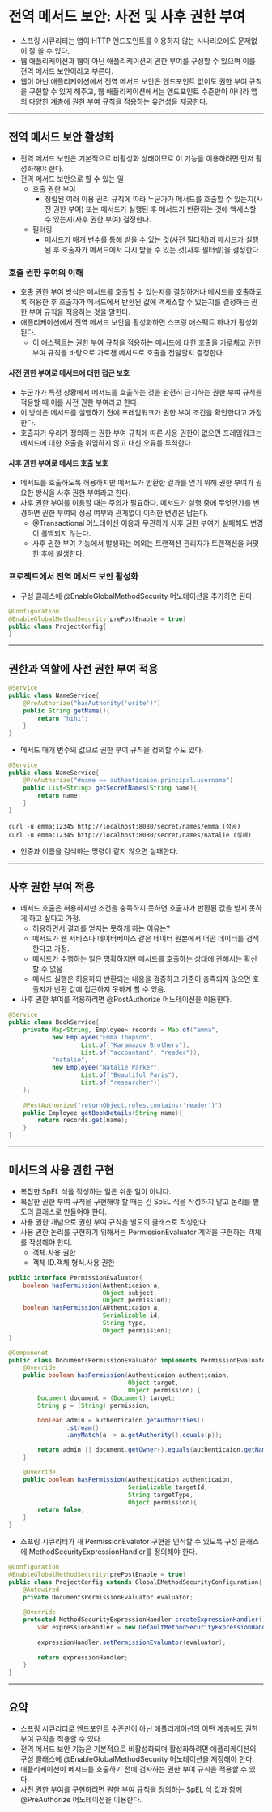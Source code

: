 # 전역 메서드 보안: 사전 및 사후 권한 부여

- 스프링 시큐리티는 앱이 HTTP 엔드포인트를 이용하지 않는 시나리오에도 문제없이 잘 쓸 수 있다.
- 웹 애플리케이션과 웹이 아닌 애플리케이션의 권한 부여를 구성할 수 있으며 이를 전역 메서드 보안이라고 부른다.
- 웹이 아닌 애플리케이션에서 전역 메서드 보안은 엔드포인트 없이도 권한 부여 규칙을 구현할 수 있게 해주고, 웹 애플리케이션에서는 엔드포인트 수준만이 아니라
앱의 다양한 계층에 권한 부여 규칙을 적용하는 유연성을 제공한다.

--------------

## 전역 메서드 보안 활성화

- 전역 메서드 보안은 기본적으로 비활성화 상태이므로 이 기능을 이용하려면 먼저 활성화해야 한다.
- 전역 메서드 보안으로 할 수 있는 일
  - 호출 권한 부여
    - 정립된 여러 이용 권리 규칙에 따라 누군가가 메서드를 호출할 수 있는지(사전 권한 부여) 또는 메서드가 실행된 후 메서드가 반환하는 것에 액세스할
    수 있는지(사후 권한 부여) 결정한다.
  - 필터링
    - 메서드가 매개 변수를 통해 받을 수 있는 것(사전 필터링)과 메서드가 실행된 후 호출자가 메서드에서 다시 받을 수 있는 것(사후 필터링)을 결정한다.

### 호출 권한 부여의 이해

- 호출 권한 부여 방식은 메서드를 호출할 수 있는지를 결정하거나 메서드를 호출하도록 허용한 후 호출자가 메서드에서
반환된 값에 액세스할 수 있는지를 결정하는 권한 부여 규칙을 적용하는 것을 말한다.
- 애플리케이션에서 전역 메서드 보안을 활성화하면 스프링 애스펙트 하나가 활성화된다.
  - 이 애스펙트는 권한 부여 규칙을 적용하는 메서드에 대한 호출을 가로채고 권한 부여 규칙을 바탕으로 가로챈 메서드로 호출을
  전달할지 결정한다.

#### 사전 권한 부여로 메서드에 대한 접근 보호

- 누군가가 특정 상황에서 메서드를 호출하는 것을 완전히 금지하는 권한 부여 규칙을 적용할 때 이를 사전 권한 부여라고 한다.
- 이 방식은 메서드를 실행하기 전에 프레임워크가 권한 부여 조건을 확인한다고 가정한다.
- 호출자가 우리가 정의하는 권한 부여 규칙에 따른 사용 권한이 없으면 프레임워크는 메서드에 대한 호출을 위임하지 않고 대신 오류를 투척한다.

#### 사후 권한 부여로 메서드 호출 보호

- 메서드를 호출하도록 허용하지만 메서드가 반환한 결과를 얻기 위해 권한 부여가 필요한 방식을 사후 권한 부여라고 한다.
- 사후 권한 부여를 이용할 때는 주의가 필요하다. 메서드가 실행 중에 무엇인가를 변경하면 권한 부여의 성공 여부와 관계없이 이러한 변경은 남는다.
  - @Transactional 어노테이션 이용과 무관하게 사후 권한 부여가 실패해도 변경이 롤백되지 않는다.
  - 사후 권한 부여 기능에서 발생하는 예외는 트랜잭션 관리자가 트랜잭션을 커밋한 후에 발생한다.

### 프로젝트에서 전역 메서드 보안 활성화

- 구성 클래스에 @EnableGlobalMethodSecurity 어노테이션을 추가하면 된다.

```java
@Configuration
@EnableGlobalMethodSecurity(prePostEnable = true)
public class ProjectConfig{
}
```

--------------

## 권한과 역할에 사전 권한 부여 적용

```java
@Service
public class NameService{
    @PreAuthorize("hasAuthority('write')")
    public String getName(){
        return "hihi";
    }
}
```

- 메서드 매개 변수의 값으로 권한 부여 규칙을 정의할 수도 있다.

```java
@Service
public class NameService{
    @PreAuthorize("#name == authenticaion.principal.username")
    public List<String> getSecretNames(String name){
        return name;
    }
}
```

```shell
curl -u emma:12345 http://localhost:8080/secret/names/emma (성공)
curl -u emma:12345 http://localhost:8080/secret/names/natalie (실패)
```

- 인증과 이름을 검색하는 명령이 같지 않으면 실패한다.


-------------------

## 사후 권한 부여 적용

- 메서드 호출은 허용하지만 조건을 충족하지 못하면 호출자가 반환된 값을 받지 못하게 하고 싶다고 가정.
  - 허용하면서 결과를 얻지는 못하게 하는 이유는?
  - 메서드가 웹 서비스나 데이터베이스 같은 데이터 원본에서 어떤 데이터를 검색한다고 가정.
  - 메서드가 수행하는 일은 명확하지만 메서드를 호출하는 상대에 관해서는 확신할 수 없음.
  - 메서드 실행은 허용하되 반환되는 내용을 검증하고 기준이 충족되지 않으면 호출자가 반환 값에 접근하지 못하게 할 수 있음.
- 사후 권한 부여를 적용하려면 @PostAuthorize 어노테이션을 이용한다.
```java
@Service
public class BookService{
    private Map<String, Employee> records = Map.of("emma",
            new Employee("Emma Thopson",
                    List.of("Karamazov Brothers"),
                    List.of("accountant", "reader")),
            "natalie",
            new Employee("Natalie Parker",
                    List.of("Beautiful Paris"),
                    List.of("researcher"))
    );
    
    @PostAuthorize("returnObject.roles.contains('reader')")
    public Employee getBookDetails(String name){
        return records.get(name);
    }
}
```

----------------

## 메서드의 사용 권한 구현

- 복잡한 SpEL 식을 작성하는 일은 쉬운 일이 아니다.
- 복잡한 권한 부여 규칙을 구현해야 할 때는 긴 SpEL 식을 작성하지 말고 논리를 별도의 클래스로 만들어야 한다.
- 사용 권한 개념으로 권한 부여 규칙을 별도의 클래스로 작성한다.
- 사용 권한 논리를 구현하기 위해서는 PermissionEvaluator 계약을 구현하는 객체를 작성해야 한다.
  - 객체.사용 권한
  - 객체 ID.객체 형식.사용 권한

```java
public interface PermissionEvaluator{
    boolean hasPermission(Authenticaion a,
                          Object subject,
                          Object permission);
    boolean hasPermission(AUthenticaion a,
                          Serializable id,
                          String type,
                          Object permission);
}
```

```java
@Componenet
public class DocumentsPermissionEvaluator implements PermissionEvaluator {
    @Override
    public boolean hasPermission(Authenticaion authenticaion,
                                 Object target,
                                 Object permission) {
        Document document = (Document) target;
        String p = (String) permission;

        boolean admin = authenticaion.getAuthorities()
                .stream()
                .anyMatch(a -> a.getAuthority().equals(p));

        return admin || document.getOwner().equals(authenticaion.getName());
    }

    @Override
    public boolean hasPermission(Authentication authenticaion,
                                 Serializable targetId,
                                 String targetType,
                                 Object permission){
        return false;
    }
}
```

- 스프링 시큐리티가 새 PermissionEvalutor 구현을 인식할 수 있도록 구성 클래스에 MethodSecurityExpressionHandler를 정의해야 한다.

```java
@Configuration
@EnableGlobalMethodSecurity(prePostEnable = true)
public class ProjectConfig extends GlobalEMethodSecurityConfiguration{
    @Autowired
    private DocumentsPermissionEvaluator evaluator;
    
    @Override
    protected MethodSecurityExpressionHandler createExpressionHandler(){
        var expressionHandler = new DefaultMethodSecurityExpressionHandler();
        
        expressionHandler.setPermissionEvaluator(evaluator);
        
        return expressionHandler;
    }
}
```

--------

## 요약

- 스프링 시큐리티로 엔드포인트 수준만이 아닌 애플리케이션의 어떤 계층에도 권한 부여 규칙을 적용할 수 있다.
- 전역 메서드 보안 기능은 기본적으로 비활성화되며 활성화하려면 애플리케이션의 구성 클래스에 @EnableGlobalMethodSecurity 어노테이션을 저장해야 한다.
- 애플리케이션이 메서드를 호출하기 전에 검사하는 권한 부여 규칙을 적용할 수 있다.
- 사전 권한 부여를 구현하려면 권한 부여 규칙을 정의하는 SpEL 식 값과 함께 @PreAuthorize 어노테이션을 이용한다.
